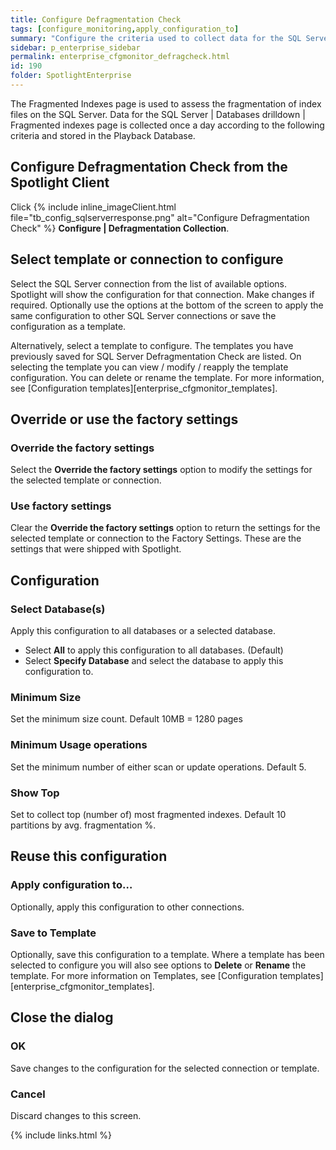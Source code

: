 ```yaml
---
title: Configure Defragmentation Check
tags: [configure_monitoring,apply_configuration_to]
summary: "Configure the criteria used to collect data for the SQL Server | Databases drilldown | Fragmented indexes page"
sidebar: p_enterprise_sidebar
permalink: enterprise_cfgmonitor_defragcheck.html
id: 190
folder: SpotlightEnterprise
---
```



The Fragmented Indexes page is used to assess the fragmentation of index files on the SQL Server. Data for the SQL Server \| Databases drilldown \| Fragmented indexes page is collected once a day according to the following criteria and stored in the Playback Database.

## Configure Defragmentation Check from the Spotlight Client

Click {% include inline_imageClient.html file="tb_config_sqlserverresponse.png" alt="Configure Defragmentation Check" %} **Configure \| Defragmentation Collection**.

## Select template or connection to configure

Select the SQL Server connection from the list of available options. Spotlight will show the configuration for that connection. Make changes if required. Optionally use the options at the bottom of the screen to apply the same configuration to other SQL Server connections or save the configuration as a template.

Alternatively, select a template to configure. The templates you have previously saved for SQL Server Defragmentation Check are listed. On selecting the template you can view / modify / reapply the template configuration. You can delete or rename the template. For more information, see [Configuration templates][enterprise_cfgmonitor_templates].

## Override or use the factory settings

### Override the factory settings

Select the **Override the factory settings** option to modify the settings for the selected template or connection.

### Use factory settings

Clear the **Override the factory settings** option to return the settings for the selected template or connection to the Factory Settings. These are the settings that were shipped with Spotlight.


## Configuration

### Select Database(s)
Apply this configuration to all databases or a selected database.

* Select **All** to apply this configuration to all databases. (Default)
* Select **Specify Database** and select the database to apply this configuration to.

### Minimum Size
Set the minimum size count. Default 10MB = 1280 pages

### Minimum Usage operations
Set the minimum number of either scan or update operations. Default 5.

### Show Top
Set to collect top (number of) most fragmented indexes. Default 10 partitions by avg. fragmentation %.

## Reuse this configuration

### Apply configuration to…  

Optionally, apply this configuration to other connections.

### Save to Template  

Optionally, save this configuration to a template. Where a template has been selected to configure you will also see options to **Delete** or **Rename** the template. For more information on Templates, see [Configuration templates][enterprise_cfgmonitor_templates].


## Close the dialog

### OK

Save changes to the configuration for the selected connection or template.

### Cancel

Discard changes to this screen.


{% include links.html %}
